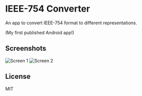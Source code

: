 IEEE-754 Converter
==================

An app to convert IEEE-754 format to different representations.

(My first published Android app!)

## Screenshots

![Screen 1](https://raw.githubusercontent.com/simplyianm/IEEE754Converter/master/screenshots/screen1.png)
![Screen 2](https://raw.githubusercontent.com/simplyianm/IEEE754Converter/master/screenshots/screen2.png)

## License
MIT
